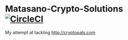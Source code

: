 # Matasano-Crypto-Solutions [![CircleCI](https://circleci.com/gh/ismail-s/Matasano-Crypto-Solutions.svg?style=svg)](https://circleci.com/gh/ismail-s/Matasano-Crypto-Solutions)
My attempt at tackling http://cryptopals.com
